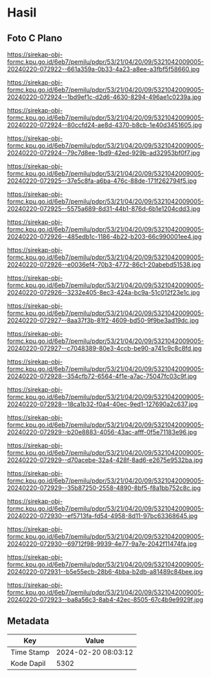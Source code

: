 # Hasil

## Foto C Plano

https://sirekap-obj-formc.kpu.go.id/6eb7/pemilu/pdpr/53/21/04/20/09/5321042009005-20240220-072922--661a359a-0b33-4a23-a8ee-a3fbf5f58660.jpg

https://sirekap-obj-formc.kpu.go.id/6eb7/pemilu/pdpr/53/21/04/20/09/5321042009005-20240220-072924--1bd9ef1c-d2d6-4630-8294-496ae1c0239a.jpg

https://sirekap-obj-formc.kpu.go.id/6eb7/pemilu/pdpr/53/21/04/20/09/5321042009005-20240220-072924--80ccfd24-ae8d-4370-b8cb-1e40d3451605.jpg

https://sirekap-obj-formc.kpu.go.id/6eb7/pemilu/pdpr/53/21/04/20/09/5321042009005-20240220-072924--79c7d8ee-1bd9-42ed-929b-ad32953bf0f7.jpg

https://sirekap-obj-formc.kpu.go.id/6eb7/pemilu/pdpr/53/21/04/20/09/5321042009005-20240220-072925--37e5c8fa-a6ba-476c-88de-171f262794f5.jpg

https://sirekap-obj-formc.kpu.go.id/6eb7/pemilu/pdpr/53/21/04/20/09/5321042009005-20240220-072925--5575a689-8d31-44b1-876d-6b1e1204cdd3.jpg

https://sirekap-obj-formc.kpu.go.id/6eb7/pemilu/pdpr/53/21/04/20/09/5321042009005-20240220-072926--485edb1c-1186-4b22-b203-66c990001ee4.jpg

https://sirekap-obj-formc.kpu.go.id/6eb7/pemilu/pdpr/53/21/04/20/09/5321042009005-20240220-072926--e0036ef4-70b3-4772-86c1-20abebd51538.jpg

https://sirekap-obj-formc.kpu.go.id/6eb7/pemilu/pdpr/53/21/04/20/09/5321042009005-20240220-072926--3232e405-8ec3-424a-bc9a-51c012f23e1c.jpg

https://sirekap-obj-formc.kpu.go.id/6eb7/pemilu/pdpr/53/21/04/20/09/5321042009005-20240220-072927--8aa37f3b-81f2-4609-bd50-9f9be3ad19dc.jpg

https://sirekap-obj-formc.kpu.go.id/6eb7/pemilu/pdpr/53/21/04/20/09/5321042009005-20240220-072927--c7048389-80e3-4ccb-be90-a741c9c8c8fd.jpg

https://sirekap-obj-formc.kpu.go.id/6eb7/pemilu/pdpr/53/21/04/20/09/5321042009005-20240220-072928--354cfb72-6564-4f1e-a7ac-75047fc03c9f.jpg

https://sirekap-obj-formc.kpu.go.id/6eb7/pemilu/pdpr/53/21/04/20/09/5321042009005-20240220-072928--18ca1b32-f0a4-40ec-9ed1-127690a2c637.jpg

https://sirekap-obj-formc.kpu.go.id/6eb7/pemilu/pdpr/53/21/04/20/09/5321042009005-20240220-072929--b20e8883-4056-43ac-afff-0f5e71183e96.jpg

https://sirekap-obj-formc.kpu.go.id/6eb7/pemilu/pdpr/53/21/04/20/09/5321042009005-20240220-072929--d70acebe-32a4-428f-8ad6-e2675e9532ba.jpg

https://sirekap-obj-formc.kpu.go.id/6eb7/pemilu/pdpr/53/21/04/20/09/5321042009005-20240220-072929--35b87250-2558-4890-8bf5-f8a1bb752c8c.jpg

https://sirekap-obj-formc.kpu.go.id/6eb7/pemilu/pdpr/53/21/04/20/09/5321042009005-20240220-072930--ef5713fa-fd54-4958-8d11-97bc63368645.jpg

https://sirekap-obj-formc.kpu.go.id/6eb7/pemilu/pdpr/53/21/04/20/09/5321042009005-20240220-072930--69712f98-9939-4e77-9a7e-2042f11474fa.jpg

https://sirekap-obj-formc.kpu.go.id/6eb7/pemilu/pdpr/53/21/04/20/09/5321042009005-20240220-072931--b5e55ecb-28b6-4bba-b2db-a81489c84bee.jpg

https://sirekap-obj-formc.kpu.go.id/6eb7/pemilu/pdpr/53/21/04/20/09/5321042009005-20240220-072923--ba8a56c3-8ab4-42ec-8505-67c4b9e9929f.jpg


## Metadata

| Key        | Value               |
| ---------- | ------------------- |
| Time Stamp | 2024-02-20 08:03:12 |
| Kode Dapil | 5302                |




